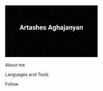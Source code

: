 [![Header](https://github.com/ArtushAghajanyan/ArtushAghajanyan/blob/main/assets/%D0%91%D0%B5%D0%B7%20%D0%BD%D0%B0%D0%B7%D0%B2%D0%B0%D0%BD%D0%B8%D1%8F%20(1).jpeg)]()

About me

Languages and Tools

Follow